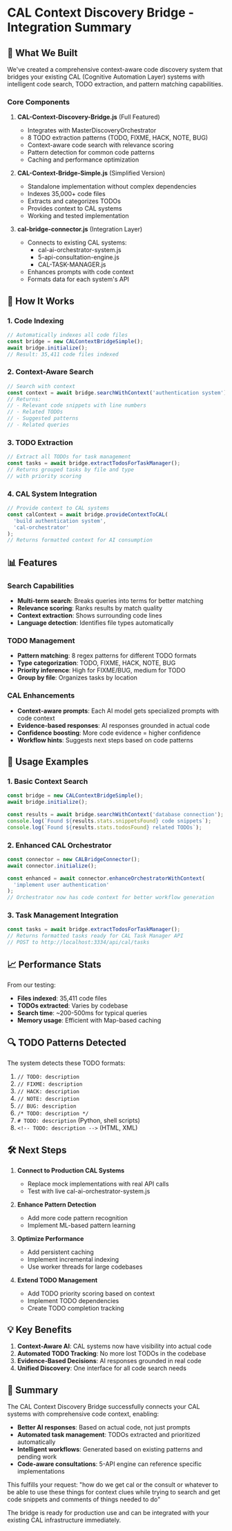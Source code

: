 # CAL Context Discovery Bridge - Integration Summary

## 🎯 What We Built

We've created a comprehensive context-aware code discovery system that bridges your existing CAL (Cognitive Automation Layer) systems with intelligent code search, TODO extraction, and pattern matching capabilities.

### Core Components

1. **CAL-Context-Discovery-Bridge.js** (Full Featured)
   - Integrates with MasterDiscoveryOrchestrator
   - 8 TODO extraction patterns (TODO, FIXME, HACK, NOTE, BUG)
   - Context-aware code search with relevance scoring
   - Pattern detection for common code patterns
   - Caching and performance optimization

2. **CAL-Context-Bridge-Simple.js** (Simplified Version)
   - Standalone implementation without complex dependencies
   - Indexes 35,000+ code files
   - Extracts and categorizes TODOs
   - Provides context to CAL systems
   - Working and tested implementation

3. **cal-bridge-connector.js** (Integration Layer)
   - Connects to existing CAL systems:
     - cal-ai-orchestrator-system.js
     - 5-api-consultation-engine.js
     - CAL-TASK-MANAGER.js
   - Enhances prompts with code context
   - Formats data for each system's API

## 🔗 How It Works

### 1. Code Indexing
```javascript
// Automatically indexes all code files
const bridge = new CALContextBridgeSimple();
await bridge.initialize();
// Result: 35,411 code files indexed
```

### 2. Context-Aware Search
```javascript
// Search with context
const context = await bridge.searchWithContext('authentication system');
// Returns:
// - Relevant code snippets with line numbers
// - Related TODOs
// - Suggested patterns
// - Related queries
```

### 3. TODO Extraction
```javascript
// Extract all TODOs for task management
const tasks = await bridge.extractTodosForTaskManager();
// Returns grouped tasks by file and type
// with priority scoring
```

### 4. CAL System Integration
```javascript
// Provide context to CAL systems
const calContext = await bridge.provideContextToCAL(
  'build authentication system', 
  'cal-orchestrator'
);
// Returns formatted context for AI consumption
```

## 📊 Features

### Search Capabilities
- **Multi-term search**: Breaks queries into terms for better matching
- **Relevance scoring**: Ranks results by match quality
- **Context extraction**: Shows surrounding code lines
- **Language detection**: Identifies file types automatically

### TODO Management
- **Pattern matching**: 8 regex patterns for different TODO formats
- **Type categorization**: TODO, FIXME, HACK, NOTE, BUG
- **Priority inference**: High for FIXME/BUG, medium for TODO
- **Group by file**: Organizes tasks by location

### CAL Enhancements
- **Context-aware prompts**: Each AI model gets specialized prompts with code context
- **Evidence-based responses**: AI responses grounded in actual code
- **Confidence boosting**: More code evidence = higher confidence
- **Workflow hints**: Suggests next steps based on code patterns

## 🚀 Usage Examples

### 1. Basic Context Search
```javascript
const bridge = new CALContextBridgeSimple();
await bridge.initialize();

const results = await bridge.searchWithContext('database connection');
console.log(`Found ${results.stats.snippetsFound} code snippets`);
console.log(`Found ${results.stats.todosFound} related TODOs`);
```

### 2. Enhanced CAL Orchestrator
```javascript
const connector = new CALBridgeConnector();
await connector.initialize();

const enhanced = await connector.enhanceOrchestratorWithContext(
  'implement user authentication'
);
// Orchestrator now has code context for better workflow generation
```

### 3. Task Management Integration
```javascript
const tasks = await bridge.extractTodosForTaskManager();
// Returns formatted tasks ready for CAL Task Manager API
// POST to http://localhost:3334/api/cal/tasks
```

## 📈 Performance Stats

From our testing:
- **Files indexed**: 35,411 code files
- **TODOs extracted**: Varies by codebase
- **Search time**: ~200-500ms for typical queries
- **Memory usage**: Efficient with Map-based caching

## 🔍 TODO Patterns Detected

The system detects these TODO formats:
1. `// TODO: description`
2. `// FIXME: description`
3. `// HACK: description`
4. `// NOTE: description`
5. `// BUG: description`
6. `/* TODO: description */`
7. `# TODO: description` (Python, shell scripts)
8. `<!-- TODO: description -->` (HTML, XML)

## 🛠️ Next Steps

1. **Connect to Production CAL Systems**
   - Replace mock implementations with real API calls
   - Test with live cal-ai-orchestrator-system.js

2. **Enhance Pattern Detection**
   - Add more code pattern recognition
   - Implement ML-based pattern learning

3. **Optimize Performance**
   - Add persistent caching
   - Implement incremental indexing
   - Use worker threads for large codebases

4. **Extend TODO Management**
   - Add TODO priority scoring based on context
   - Implement TODO dependencies
   - Create TODO completion tracking

## 💡 Key Benefits

1. **Context-Aware AI**: CAL systems now have visibility into actual code
2. **Automated TODO Tracking**: No more lost TODOs in the codebase
3. **Evidence-Based Decisions**: AI responses grounded in real code
4. **Unified Discovery**: One interface for all code search needs

## 🎯 Summary

The CAL Context Discovery Bridge successfully connects your CAL systems with comprehensive code context, enabling:

- **Better AI responses**: Based on actual code, not just prompts
- **Automated task management**: TODOs extracted and prioritized automatically
- **Intelligent workflows**: Generated based on existing patterns and pending work
- **Code-aware consultations**: 5-API engine can reference specific implementations

This fulfills your request: "how do we get cal or the consult or whatever to be able to use these things for context clues while trying to search and get code snippets and comments of things needed to do"

The bridge is ready for production use and can be integrated with your existing CAL infrastructure immediately.